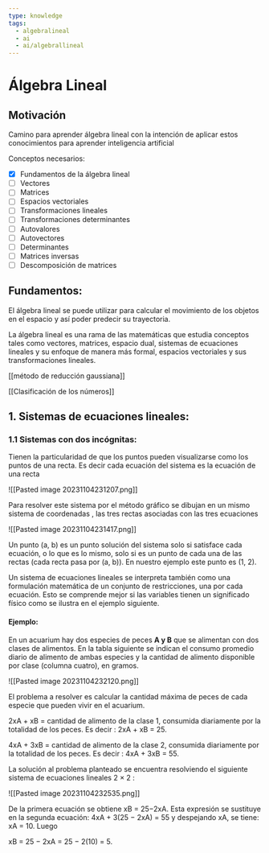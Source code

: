 ```yaml
---
type: knowledge
tags:
  - algebralineal
  - ai
  - ai/algebrallineal
---
```

# Álgebra Lineal

## Motivación
Camino para aprender álgebra lineal con la intención de aplicar estos conocimientos para aprender inteligencia artificial

Conceptos necesarios:
- [x] Fundamentos de la álgebra lineal
- [ ] Vectores
- [ ] Matrices
- [ ] Espacios vectoriales
- [ ] Transformaciones lineales
- [ ] Transformaciones determinantes
- [ ] Autovalores
- [ ] Autovectores
- [ ] Determinantes
- [ ] Matrices inversas
- [ ] Descomposición de matrices

## Fundamentos:
El álgebra lineal se puede utilizar para calcular el movimiento de los objetos en el espacio y así poder predecir su trayectoria.

La álgebra lineal es una rama de las matemáticas que estudia conceptos tales como vectores, matrices, espacio dual, sistemas de ecuaciones lineales y su enfoque de manera más formal, espacios vectoriales y sus transformaciones lineales.

[[método de reducción gaussiana]] 

[[Clasificación de los números]]


## 1. Sistemas de ecuaciones lineales:
### 1.1 Sistemas con dos incógnitas:
Tienen la particularidad de que los puntos pueden visualizarse como los puntos de una recta. Es decir cada ecuación del sistema es la ecuación de una recta 

![[Pasted image 20231104231207.png]]

Para resolver este sistema por el método gráfico se dibujan en un mismo sistema de coordenadas , las tres rectas asociadas con las tres ecuaciones 

![[Pasted image 20231104231417.png]]

Un punto (a, b) es un punto solución del sistema solo si satisface cada ecuación, o lo que es lo mismo, solo si es un punto de cada una de las rectas (cada recta pasa por (a, b)). En nuestro ejemplo este punto es (1, 2).

Un sistema de ecuaciones lineales se interpreta también como una formulación matemática de un conjunto de restricciones, una por cada ecuación. Esto se comprende mejor si las variables tienen un significado físico como se ilustra en el ejemplo siguiente.

#### Ejemplo: 
En un acuarium hay dos especies de peces **A y B** que se alimentan con dos clases de alimentos. En la tabla siguiente se indican el consumo promedio diario de alimento de ambas especies y la cantidad de alimento disponible por clase (columna cuatro), en gramos.

![[Pasted image 20231104232120.png]]

El problema a resolver es calcular la cantidad máxima de peces de cada especie que pueden vivir en el acuarium.

2xA + xB = cantidad de alimento de la clase 1, consumida diariamente por la totalidad de los peces. Es decir : 2xA + xB = 25.

4xA + 3xB = cantidad de alimento de la clase 2, consumida diariamente por la totalidad de los peces. Es decir : 4xA + 3xB = 55.

La solución al problema planteado se encuentra resolviendo el siguiente sistema de ecuaciones lineales 2 × 2 :

![[Pasted image 20231104232535.png]]

De la primera ecuación se obtiene xB = 25−2xA. Esta expresión se sustituye en la segunda ecuación: 4xA + 3(25 − 2xA) = 55 y despejando xA, se tiene: xA = 10. Luego

xB = 25 − 2xA = 25 − 2(10) = 5.


